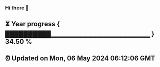 ### Hi there 👋
⏳ Year progress { ██████████▁▁▁▁▁▁▁▁▁▁▁▁▁▁▁▁▁▁▁▁ } 34.50 %
---
⏰ Updated on Mon, 06 May 2024 06:12:06 GMT
---
